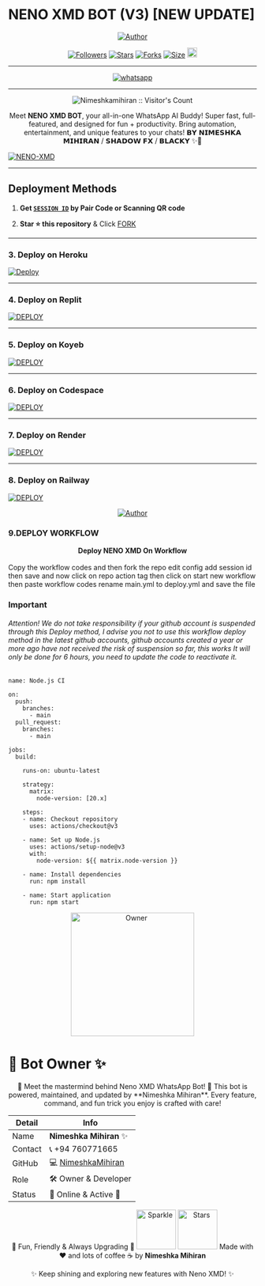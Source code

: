 # NENO XMD BOT (V3) [NEW UPDATE]
<p align="center">
<a href="https://github.com/Nimeshkamihiran"><img title="Author" src="https://files.catbox.moe/ukjr05.jpg"></a>

<p align="center">
<a href="https://github.com/Nimeshkamihiran/followers"><img title="Followers" src="https://img.shields.io/github/followers/Nimeshkamihiran?color=blue&style=flat-square"></a>
<a href="https://github.com/Nimeshkamihiran/NENO-XMD-V3/stargazers/"><img title="Stars" src="https://img.shields.io/github/stars/Nimeshkamihiran/neno-xmd-bot?color=blue&style=flat-square"></a>
<a href="https://github.com/Nimeshkamihiran/NENO-XMD-V3/network/members"><img title="Forks" src="https://img.shields.io/github/forks/Nimeshkamihiran/neno-xmd-bot?color=blue&style=flat-square"></a>
<a href="https://github.com/Nimeshkamihiran/NENO-XMD-V3/"><img title="Size" src="https://img.shields.io/github/repo-size/Nimeshkamihiran/neno-xmd-bot?style=flat-square&color=green"></a>
<a href="https://github.com/Nimeshkamihiran/NENO-XMD-V3/graphs/commit-activity"><img height="20" src="https://img.shields.io/badge/Maintained%3F-yes-green.svg"></a>
</p>

---

<p align="center">
<a aria-label="Join our chats" href="https://chat.whatsapp.com/Ekoe6EykUJf0KfQShsBfoN?mode=ac_t" target="_blank">
<img alt="whatsapp" src="https://img.shields.io/badge/Join Group-25D366?style=for-the-badge&logo=telegram&logoColor=white" />
</a>
</p>

---

<p align="center"><img src="https://profile-counter.glitch.me/{NENO-XMD}/count.svg" alt="Nimeshkamihiran :: Visitor's Count" /></p>

<p align="center">
Meet <b>NENO XMD BOT</b>, your all-in-one WhatsApp AI Buddy!  
Super fast, full-featured, and designed for fun + productivity.  
Bring automation, entertainment, and unique features to your chats!
               𝗕𝗬 𝗡𝗜𝗠𝗘𝗦𝗛𝗞𝗔 𝗠𝗜𝗛𝗜𝗥𝗔𝗡 / 𝗦𝗛𝗔𝗗𝗢𝗪 𝗙𝗫 / 𝗕𝗟𝗔𝗖𝗞𝗬 ✨🤖
</p>

<a href="https://github.com/Nimeshkamihiran/NENO-XMD-V3/fork"><img title="NENO-XMD" src="https://img.shields.io/badge/FORK-NENO XMD-h?color=blue&style=for-the-badge&logo=stackshare"></a>

---

## Deployment Methods
1. **Get [`SESSION ID`](https://neno-pair-v3-tirh.onrender.com) by Pair Code or Scanning QR code**  
   
  


2. **Star ⭐ this repository** & Click [FORK](https://github.com/Nimeshkamihiran/NENO-XMD-V3/fork)

---

### 3. Deploy on Heroku
[![Deploy](https://www.herokucdn.com/deploy/button.svg)](https://heroku.com/deploy?template=new)

---

### 4. Deploy on Replit
<a href='https://repl.it/github/Nimeshkamihiran/neno-xmd-bot' target="_blank"><img alt='DEPLOY' src='https://img.shields.io/badge/-REPLIT-orange?style=for-the-badge&logo=replit&logoColor=white'/></a>

---

### 5. Deploy on Koyeb
<a href='https://app.koyeb.com/auth/signin' target="_blank"><img alt='DEPLOY' src='https://img.shields.io/badge/-KOYEB-blue?style=for-the-badge&logo=koyeb&logoColor=white'/></a>

---

### 6. Deploy on Codespace
<a href='https://github.com/codespaces/new' target="_blank"><img alt='DEPLOY' src='https://img.shields.io/badge/CODESPACE-h?color=navy&style=for-the-badge&logo=visualstudiocode'/></a>

---

### 7. Deploy on Render
<a href='https://dashboard.render.com' target="_blank"><img alt='DEPLOY' src='https://img.shields.io/badge/RENDER-h?color=maroon&style=for-the-badge&logo=render'/></a>

---

### 8. Deploy on Railway
<a href='https://railway.app/new' target="_blank"><img alt='DEPLOY' src='https://img.shields.io/badge/RAILWAY-h?color=black&style=for-the-badge&logo=railway'/></a>

<p align="center">
<a href="https://github.com/Nimeshkamihiran"><img title="Author" src="https://files.catbox.moe/c1urvj.jpg"></a>

### 9.DEPLOY WORKFLOW
<b><strong><summary align="center" style="color: Yello;">Deploy NENO XMD On Workflow</summary></strong></b>
<p style="text-align: center; font-size: 1.2em;">
 
<h8>Copy the workflow codes and then fork the repo edit config add session id then save and now click on repo action tag then click on start new workflow then paste workflow codes rename main.yml to deploy.yml and save the file</h8>
<h3 align-"center"> Important</h3>
<h6 align-"center">Attention! We do not take responsibility if your github account is suspended through this Deploy method, I advise you not to use this workflow deploy method in the latest github accounts, github accounts created a year or more ago have not received the risk of suspension so far, this works It will only be done for 6 hours, you need to update the code to reactivate it.</h6>

```
name: Node.js CI

on:
  push:
    branches:
      - main
  pull_request:
    branches:
      - main

jobs:
  build:

    runs-on: ubuntu-latest

    strategy:
      matrix:
        node-version: [20.x]

    steps:
    - name: Checkout repository
      uses: actions/checkout@v3

    - name: Set up Node.js
      uses: actions/setup-node@v3
      with:
        node-version: ${{ matrix.node-version }}

    - name: Install dependencies
      run: npm install

    - name: Start application
      run: npm start

`````

<p align="center">
  <img src="https://files.catbox.moe/0mf3hg.webp" alt="Owner" width="250" />
</p>

# 👑 Bot Owner ✨

<p align="center">
  💫 Meet the mastermind behind Neno XMD WhatsApp Bot! 💫  
  This bot is powered, maintained, and updated by **Nimeshka Mihiran**.  
  Every feature, command, and fun trick you enjoy is crafted with care!  
</p>

| Detail | Info |
|--------|------|
| Name | **Nimeshka Mihiran** ✨ |
| Contact | 📞 +94 760771665 |
| GitHub | 💻 [NimeshkaMihiran](https://github.com/Nimeshkamihiran) |
| Role | 🛠 Owner & Developer |
| Status | 🌟 Online & Active 🌟 |

<p align="center">
  🌟 Fun, Friendly & Always Upgrading 🌟  
  <img src="https://media.giphy.com/media/l0MYt5jPR6QX5pnqM/giphy.gif" alt="Sparkle" width="80" />
  <img src="https://media.giphy.com/media/3o7aCTfyhYawdOXcFW/giphy.gif" alt="Stars" width="80" />  
  Made with ❤️ and lots of coffee ☕ by <b>Nimeshka Mihiran</b>
</p>

<p align="center">
  ✨ Keep shining and exploring new features with Neno XMD! ✨
</p>
